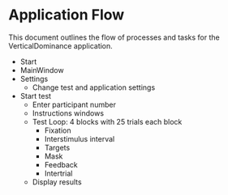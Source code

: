 # Application Flow
This document outlines the flow of processes and tasks
for the VerticalDominance application.


* Start
* MainWindow
* Settings
    * Change test and application settings
* Start test
    * Enter participant number
    * Instructions windows
    * Test Loop: 4 blocks with 25 trials each block
        * Fixation
        * Interstimulus interval
        * Targets
        * Mask
        * Feedback
        * Intertrial
    * Display results


